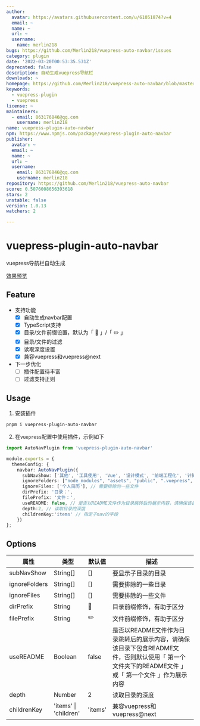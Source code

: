 ```yaml
---
author:
  avatar: https://avatars.githubusercontent.com/u/61051874?v=4
  email: ~
  name: ~
  url: ~
  username:
    name: merlin218
bugs: https://github.com/Merlin218/vuepress-auto-navbar/issues
category: plugin
date: '2022-03-20T00:53:35.531Z'
deprecated: false
description: 自动生成vuepress导航栏
downloads: ~
homepage: https://github.com/Merlin218/vuepress-auto-navbar/blob/master/README.md
keywords:
  - vuepress-plugin
  - vuepress
license: ~
maintainers:
  - email: 863176846@qq.com
    username: merlin218
name: vuepress-plugin-auto-navbar
npm: https://www.npmjs.com/package/vuepress-plugin-auto-navbar
publisher:
  avatar: ~
  email: ~
  name: ~
  url: ~
  username:
    email: 863176846@qq.com
    username: merlin218
repository: https://github.com/Merlin218/vuepress-auto-navbar
score: 0.5076008656393618
stars: 2
unstable: false
version: 1.0.13
watchers: 2

---
```


# vuepress-plugin-auto-navbar

vuepress导航栏自动生成

[效果预览](https://www.merlin218.top)

## Feature

- 支持功能
    - [x] 自动生成navbar配置
    - [x] TypeScript支持
    - [x] 目录/文件前缀设置，默认为「 📂 」/「 ✏️ 」
    - [x] 目录/文件的过滤
    - [x] 读取深度设置
    - [x] 兼容vuepress和vuepress@next
- 下一步优化
   - [ ] 插件配置待丰富
   - [ ] 过滤支持正则

## Usage

1. 安装插件

```bash
pnpm i vuepress-plugin-auto-navbar
```

2. 在`vuepress`配置中使用插件，示例如下

```ts
import AutoNavPlugin from 'vuepress-plugin-auto-navbar'

module.exports = {
  themeConfig: {
    navbar: AutoNavPlugin({
      subNavShow: ['其他', '工具使用', 'Vue', '设计模式', '前端工程化', '计算机网络', '算法基础', '刷题技巧'], // 要显示子目录的目录
      ignoreFolders: ["node_modules", "assets", "public", ".vuepress", "code", ".obsidian", "utils"], // 需要排除的一些目录
      ignoreFiles: ['个人简历'], // 需要排除的一些文件
      dirPrefix: '目录：',
      filePrefix: '文件：',
      useREADME: false, // 是否以README文件作为目录跳转后的展示内容，请确保该目录下包含README文件，否则默认使用「 第一个文件夹下的README文件 」或「 第一个文件 」作为展示内容
      depth:2, // 读取目录的深度
      childrenKey:'items' // 指定子nav的字段
    })
};
```

## Options

| 属性          | 类型     | 默认值 | 描述                                                         |
| ------------- | -------- | ------ | ------------------------------------------------------------ |
| subNavShow    | String[] | []     | 要显示子目录的目录                                           |
| ignoreFolders | String[] | []     | 需要排除的一些目录                                           |
| ignoreFiles   | String[] | []     | 需要排除的一些文件                                           |
| dirPrefix     | String   | 📂      | 目录前缀修饰，有助于区分                                     |
| filePrefix    | String   | ✏️      | 文件前缀修饰，有助于区分                                     |
| useREADME     | Boolean  | false  | 是否以README文件作为目录跳转后的展示内容，请确保该目录下包含README文件，否则默认使用「 第一个文件夹下的README文件 」或「 第一个文件 」作为展示内容 |
| depth         | Number   | 2      | 读取目录的深度                                               |
| childrenKey   | 'items' \| 'children'  | 'items'      | 兼容vuepress和vuepress@next                                               |

